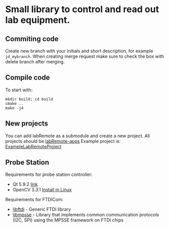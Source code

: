 # Small library to control and read out lab equipment.

## Commiting code
Create new branch with your initials and short description, for example `jd_mybranch`. When creating merge request make sure to check the box with delete branch after merging.

## Compile code
To start with:
```shell
mkdir build; cd build
cmake ..
make -j4
```

## New projects
You can add labRemote as a submodule and create a new project.
All projects should be [labRemote-apps](https://gitlab.cern.ch/berkeleylab/labremote-apps)
Example project is:
[ExampleLabRemoteProject](https://gitlab.cern.ch/berkeleylab/labremote-apps/examplelabremoteproject)

## Probe Station

Requirements for probe station controller:
 * Qt 5.9.2 [link](https://www.qt.io/download-qt-for-application-development)
 * OpenCV 3.3.1 [Install in Linux](https://docs.opencv.org/3.3.1/d7/d9f/tutorial_linux_install.html)
 

Requirements for FTDICom:
 * [libftdi](https://www.intra2net.com/en/developer/libftdi/download.php) - Generic FTDI library
 * [libmpsse](https://github.com/l29ah/libmpsse) - Library that implements common communication protocols (I2C, SPI) using the MPSSE framework on FTDI chips
  
